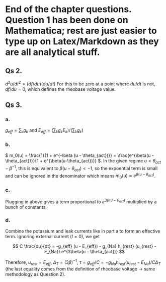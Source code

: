 # End of the chapter questions. Question 1 has been done on Mathematica; rest are just easier to type up on Latex/Markdown as they are all analytical stuff.


## Qs 2. 

$` d^2u/dt^2 = (df/du) (du/dt) `$ For this to be zero at a point where $` du/dt `$ is not, $` df/du = 0`$, which defines the rheobase voltage value.


## Qs 3.

### a. 

$` g_{eff} = \sum_k g_k `$ and $` E_{eff} = \left( \sum_k g_k E_k \right)/ \left(\sum_k g_k \right) `$

### b. 

$` m_0(u) = \frac{1}{1 + e^{-\beta (u - \theta_{act})}} = \frac{e^{\beta(u - \theta_{act})}}{1 + e^{\beta(u-\theta_{act})}} `$. In the given regime
$` u < \theta_{act} - \beta^{-1}  `$, this is equivalent to $` \beta (u - \theta_{act}) < -1 `$, so the expoential term is small and can be ignored in the denominator which means $` m_0(u) \approx e^{\beta(u - \theta_{act})} `$.

### c. 

Plugging in above gives a term proportional to $` e^{3\beta(u - \theta_{act})} `$ multiplied by a bunch of constants.

### d. 

Combine the potassium and leak currents like in part a to form an effective term. Ignoring external current ($`I = 0`$), we get

$$
    C \frac{du}{dt} = -g_{eff} (u - E_{eff}) - g_{Na} h_{rest} (u_{rest} - E_{Na}) e^{3\beta(u - \theta_{act})}
$$

Therefore, $` u_{rest} = E_{eff}`$, $` \Delta_T = (3 \beta)^{-1} `$, $` \tau = g_{eff}/C = - g_{Na} h_{rest} (u_{rest} - E_{Na}) / C \Delta_T  `$ (the last equality comes from the definition of rheobase voltage -> same methodology as Question 2). 



